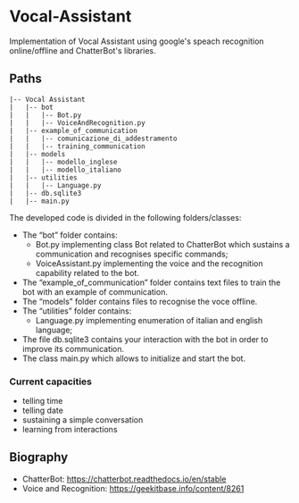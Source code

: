 # Vocal-Assistant

Implementation of Vocal Assistant using google's speach recognition online/offline and ChatterBot's libraries.

## Paths

```
|-- Vocal Assistant
|   |-- bot
|   |   |-- Bot.py
|   |   |-- VoiceAndRecognition.py
|   |-- example_of_communication
|   |   |-- comunicazione_di_addestramento
|   |   |-- training_communication
|   |-- models
|   |   |-- modello_inglese
|   |   |-- modello_italiano
|   |-- utilities
|   |   |-- Language.py
|   |-- db.sqlite3
|   |-- main.py
```

The developed code is divided in the following folders/classes:

- The “bot” folder contains:
    - Bot.py implementing class Bot related to ChatterBot which sustains a communication and recognises specific
      commands;
    - VoiceAssistant.py implementing the voice and the recognition capability related to the bot.
- The “example_of_communication” folder contains text files to train the bot with an example of communication.
- The “models” folder contains files to recognise the voce offline.
- The “utilities” folder contains:
    - Language.py implementing enumeration of italian and english language;
- The file db.sqlite3 contains your interaction with the bot in order to improve its communication.
- The class main.py which allows to initialize and start the bot.

### Current capacities

- telling time
- telling date
- sustaining a simple conversation
- learning from interactions

## Biography

- ChatterBot: https://chatterbot.readthedocs.io/en/stable
- Voice and Recognition: https://geekitbase.info/content/8261
